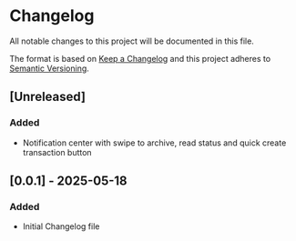 # Changelog

All notable changes to this project will be documented in this file.

The format is based on [Keep a Changelog](https://keepachangelog.com/en/1.0.0/) and this project adheres to [Semantic Versioning](https://semver.org/spec/v2.0.0.html).

## [Unreleased]
### Added
- Notification center with swipe to archive, read status and quick create transaction button

## [0.0.1] - 2025-05-18
### Added
- Initial Changelog file
